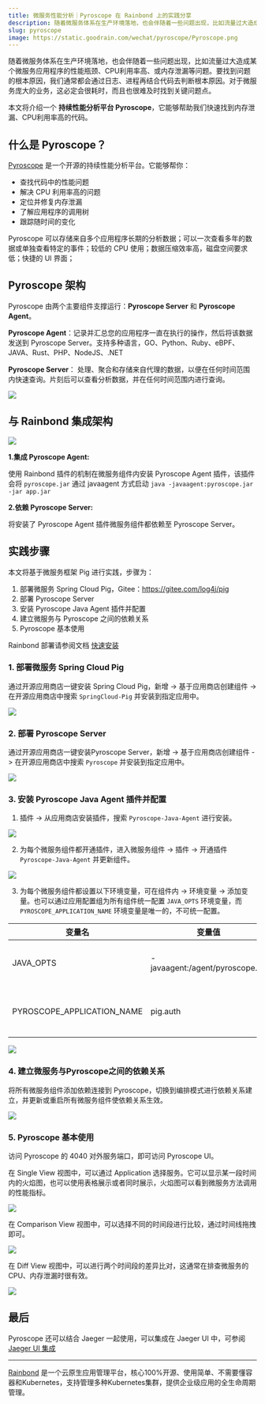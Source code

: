 ```yaml
---
title: 微服务性能分析｜Pyroscope 在 Rainbond 上的实践分享
description: 随着微服务体系在生产环境落地，也会伴随着一些问题出现，比如流量过大造成某个微服务应用程序的性能瓶颈、CPU利用率高、或内存泄漏等问题。
slug: pyroscope
image: https://static.goodrain.com/wechat/pyroscope/Pyroscope.png
---
```


随着微服务体系在生产环境落地，也会伴随着一些问题出现，比如流量过大造成某个微服务应用程序的性能瓶颈、CPU利用率高、或内存泄漏等问题。要找到问题的根本原因，我们通常都会通过日志、进程再结合代码去判断根本原因。对于微服务庞大的业务，这必定会很耗时，而且也很难及时找到关键问题点。

本文将介绍一个 **持续性能分析平台 Pyroscope**，它能够帮助我们快速找到内存泄漏、CPU利用率高的代码。

## 什么是 Pyroscope？

[Pyroscope](https://pyroscope.io/) 是一个开源的持续性能分析平台。它能够帮你：

- 查找代码中的性能问题
- 解决 CPU 利用率高的问题
- 定位并修复内存泄漏
- 了解应用程序的调用树
- 跟踪随时间的变化

Pyroscope 可以存储来自多个应用程序长期的分析数据；可以一次查看多年的数据或单独查看特定的事件；较低的 CPU 使用；数据压缩效率高，磁盘空间要求低；快捷的 UI 界面；

## Pyroscope 架构

Pyroscope 由两个主要组件支撑运行：**Pyroscope Server** 和 **Pyroscope Agent**。

**Pyroscope Agent**：记录并汇总您的应用程序一直在执行的操作，然后将该数据发送到 Pyroscope Server。支持多种语言，GO、Python、Ruby、eBPF、JAVA、Rust、PHP、NodeJS、.NET

**Pyroscope Server**： 处理、聚合和存储来自代理的数据，以便在任何时间范围内快速查询。片刻后可以查看分析数据，并在任何时间范围内进行查询。

![](https://static.goodrain.com/wechat/pyroscope/1.png)

## 与 Rainbond 集成架构

![](https://static.goodrain.com/wechat/pyroscope/2.png)

**1.集成 Pyroscope Agent:**

使用 Rainbond 插件的机制在微服务组件内安装 Pyroscope Agent 插件，该插件会将 `pyroscope.jar` 通过 javaagent 方式启动 `java -javaagent:pyroscope.jar -jar app.jar`

**2.依赖 Pyroscope Server:**

将安装了 Pyroscope Agent 插件微服务组件都依赖至 Pyroscope Server。

## 实践步骤

本文将基于微服务框架 Pig 进行实践，步骤为：

1. 部署微服务 Spring Cloud Pig，Gitee：https://gitee.com/log4j/pig
2. 部署 Pyroscope Server
3. 安装 Pyroscope Java Agent 插件并配置
4. 建立微服务与 Pyroscope 之间的依赖关系
5. Pyroscope 基本使用

Rainbond 部署请参阅文档 [快速安装](https://www.rainbond.com/docs/quick-start/quick-install/)

### 1. 部署微服务 Spring Cloud Pig

通过开源应用商店一键安装 Spring Cloud Pig，新增 -> 基于应用商店创建组件 -> 在开源应用商店中搜索 `SpringCloud-Pig` 并安装到指定应用中。

![](https://static.goodrain.com/wechat/pyroscope/3.png)

### 2. 部署 Pyroscope Server

通过开源应用商店一键安装Pyroscope Server，新增 -> 基于应用商店创建组件 -> 在开源应用商店中搜索 `Pyroscope` 并安装到指定应用中。

![](https://static.goodrain.com/wechat/pyroscope/4.png)

### 3. 安装 Pyroscope Java Agent 插件并配置

1. 插件 -> 从应用商店安装插件，搜索 `Pyroscope-Java-Agent` 进行安装。

![](https://static.goodrain.com/wechat/pyroscope/5.png)

2. 为每个微服务组件都开通插件，进入微服务组件 -> 插件 -> 开通插件 `Pyroscope-Java-Agent` 并更新组件。

![](https://static.goodrain.com/wechat/pyroscope/6.png)

3. 为每个微服务组件都设置以下环境变量，可在组件内 -> 环境变量 -> 添加变量。也可以通过应用配置组为所有组件统一配置 `JAVA_OPTS` 环境变量，而 `PYROSCOPE_APPLICATION_NAME` 环境变量是唯一的，不可统一配置。

| 变量名                                                                  | 变量值                                                             | 说明              |
| -------------------------------------------------------------------- | --------------------------------------------------------------- | --------------- |
| JAVA_OPTS                                       | -javaagent:/agent/pyroscope.jar | Java agent 启动参数 |
| PYROSCOPE_APPLICATION_NAME | pig.auth                                        | 微服务模块名称         |

![](https://static.goodrain.com/wechat/pyroscope/7.png)

### 4. 建立微服务与Pyroscope之间的依赖关系

将所有微服务组件添加依赖连接到 Pyroscope，切换到编排模式进行依赖关系建立，并更新或重启所有微服务组件使依赖关系生效。

![](https://static.goodrain.com/wechat/pyroscope/8.png)

### 5. Pyroscope 基本使用

访问 Pyroscope 的 4040 对外服务端口，即可访问 Pyroscope UI。

在 Single View 视图中，可以通过 Application 选择服务。它可以显示某一段时间内的火焰图，也可以使用表格展示或者同时展示，火焰图可以看到微服务方法调用的性能指标。

![](https://static.goodrain.com/wechat/pyroscope/9.png)

在 Comparison View 视图中，可以选择不同的时间段进行比较，通过时间线拖拽即可。

![](https://static.goodrain.com/wechat/pyroscope/10.png)

在 Diff View 视图中，可以进行两个时间段的差异比对，这通常在排查微服务的CPU、内存泄漏时很有效。

![](https://static.goodrain.com/wechat/pyroscope/11.png)

## 最后

Pyroscope 还可以结合 Jaeger 一起使用，可以集成在 Jaeger UI 中，可参阅 [Jaeger UI 集成](https://github.com/pyroscope-io/jaeger-ui)

---

[Rainbond](https://www.rainbond.com/) 是一个云原生应用管理平台，核心100%开源、使用简单、不需要懂容器和Kubernetes，支持管理多种Kubernetes集群，提供企业级应用的全生命周期管理。
